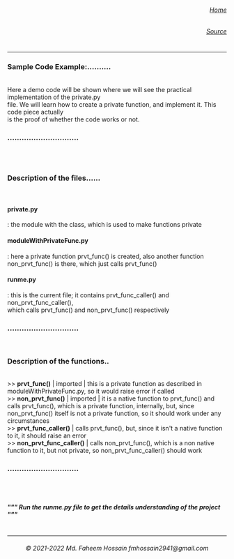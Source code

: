 <dl align="right">
  <dt><a href="https://github.com/Faheem41/Private-Function-in-Python/blob/main" rel="noreferrer"><h6>Home</h6></a></dt>
  <dt><a href="https://github.com/Faheem41/Private-Function-in-Python/blob/main/src/main.py" rel="noreferrer"><h6>Source</h6></a></dt>
</dl>

#
----------------
<h3>Sample Code Example:..........</h3></br>
Here a demo code will be shown where we will see the practical implementation of the private.py</br>
file. We will learn how to create a private function, and implement it. This code piece actually</br>
is the proof of whether the code works or not.</br>
<h3>..............................</h3></br></br>


<h3>Description of the files......</h3></br>
<h4>private.py</h4>              : the module with the class, which is used to make functions private</br>
<h4>moduleWithPrivateFunc.py</h4>: here a private function prvt_func() is created, also another function</br>
                            <t>non_prvt_func() is there, which just calls prvt_func()</br>
<h4>runme.py</h4>                : this is the current file; it contains prvt_func_caller() and non_prvt_func_caller(),</br>
                            which calls prvt_func() and non_prvt_func() respectively</br>
<h3>..............................</h3></br>


<h3>Description of the functions..</h3></br>
>> <strong>prvt_func()</strong> | imported     | this is a private function as described in moduleWithPrivateFunc.py,
                                so it would raise error if called</br>
>> <strong>non_prvt_func()</strong> | imported | it is a native function to prvt_func() and calls prvt_func(), which is
                                a private function, internally, but, since non_prvt_func() itself is not
                                a private function, so it should work under any circumstances</br>
>> <strong>prvt_func_caller()</strong>         | calls prvt_func(), but, since it isn't a native function to it, it should raise an error</br>
>> <strong>non_prvt_func_caller()</strong>     | calls non_prvt_func(), which is a non native function to it, but not private, so
                                non_prvt_func_caller() should work</br>
<h3>..............................</h3></br></br>


<h5>"""  Run the runme.py file to get the details understanding of the project  """</h5>

#
----------------
<h6 align="center">© 2021-2022 Md. Faheem Hossain fmhossain2941@gmail.com</h6>
